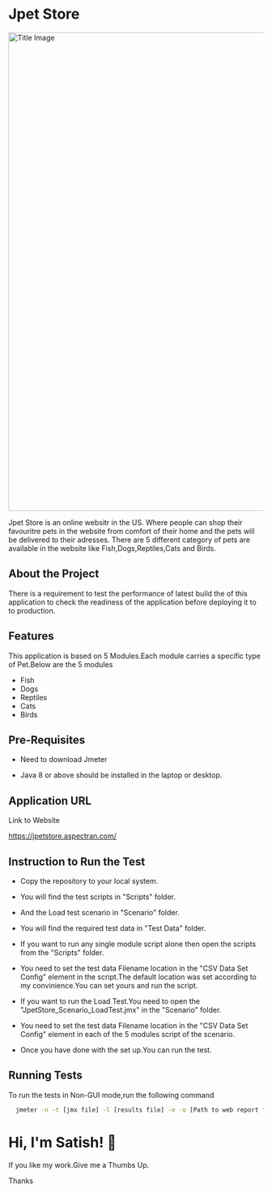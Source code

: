 
# Jpet Store

<img width="944" alt="Title Image" src="https://github.com/user-attachments/assets/f9e0553b-1c3c-49f9-bf7e-5b5b28a1467c">

Jpet Store is an online websitr in the US. Where people can shop their favouritre pets in the website from comfort of their home and the pets will be delivered to their adresses.
There are 5 different category of pets are available in the website like Fish,Dogs,Reptiles,Cats and Birds.




## About the Project



There is a requirement to test the performance of latest build the of this application to check the readiness of the application before deploying it to to production.
## Features

This application is based on 5 Modules.Each module carries a specific type of Pet.Below are the 5 modules
- Fish
- Dogs
- Reptiles
- Cats
- Birds


## Pre-Requisites

- Need to download Jmeter 

- Java 8 or above should be installed in the laptop or desktop.


## Application URL

Link to Website

https://jpetstore.aspectran.com/
## Instruction to Run the Test

- Copy the repository to your local system.

- You will find the test scripts in "Scripts" folder.

- And the Load test scenario in "Scenario" folder.

- You will find the required test data in "Test Data" folder.

- If you want to run any single module script alone then open the scripts from the "Scripts" folder.

- You need to set the test data Filename location in the "CSV Data Set Config" element in the script.The default location was set according to my convinience.You can set yours and run the script.

- If you want to run the Load Test.You need to open the "JpetStore_Scenario_LoadTest.jmx" in the "Scenario" folder.

- You need to set the test data Filename location in the "CSV Data Set Config" element in each of the 5 modules script of the scenario.

- Once you have done with the set up.You can run the test.


## Running Tests

To run the tests in Non-GUI mode,run the following command

```bash
  jmeter -n -t [jmx file] -l [results file] -e -o [Path to web report folder]
```



# Hi, I'm Satish! 👋




If you like my work.Give me a Thumbs Up.

Thanks
